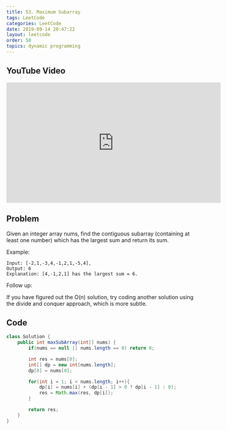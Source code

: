 ```yaml
---
title: 53. Maximum Subarray
tags: LeetCode
categories: LeetCode
date: 2019-09-14 20:47:22
layout: leetcode
order: 50
topics: dynamic programming
---
```


## YouTube Video

<iframe width="560" height="315" src="https://www.youtube.com/embed/6xLjNawbyUc" frameborder="0" allow="accelerometer; autoplay; encrypted-media; gyroscope; picture-in-picture" allowfullscreen></iframe>

## Problem

Given an integer array nums, find the contiguous subarray (containing at least one number) which has the largest sum and return its sum.

Example:

```
Input: [-2,1,-3,4,-1,2,1,-5,4],
Output: 6
Explanation: [4,-1,2,1] has the largest sum = 6.
```

Follow up:

If you have figured out the O(n) solution, try coding another solution using the divide and conquer approach, which is more subtle.

## Code

```java
class Solution {
    public int maxSubArray(int[] nums) {
        if(nums == null || nums.length == 0) return 0;

        int res = nums[0];
        int[] dp = new int[nums.length];
        dp[0] = nums[0];

        for(int i = 1; i < nums.length; i++){
            dp[i] = nums[i] + (dp[i - 1] > 0 ? dp[i - 1] : 0);
            res = Math.max(res, dp[i]);
        }

        return res;
    }
}
```
